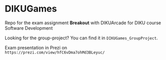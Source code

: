 # DIKUGames
Repo for the exam assignment **Breakout** with DIKUArcade for DIKU course Software Development

Looking for the group-project? You can find it in `DIKUGames_GroupProject`.

Exam presentation in Prezi on `https://prezi.com/view/hfC6vDma7ohMd3BLeyuc/`
